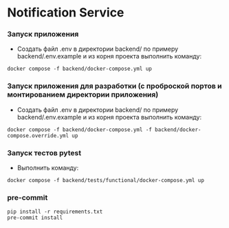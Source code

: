 # Notification Service

### Запуск приложения
- Создать файл .env в директории backend/ по примеру backend/.env.example и из корня проекта выполнить команду:
```
docker compose -f backend/docker-compose.yml up
```

### Запуск приложения для разработки (с проброской портов и монтированием директории приложения)
- Создать файл .env в директории backend/ по примеру backend/.env.example и из корня проекта выполнить команду:
```
docker compose -f backend/docker-compose.yml -f backend/docker-compose.override.yml up
```

### Запуск тестов pytest
- Выполнить команду:
```
docker compose -f backend/tests/functional/docker-compose.yml up
```


### pre-commit
```
pip install -r requirements.txt
pre-commit install
```
